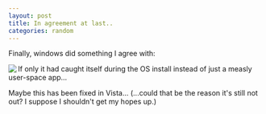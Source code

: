 ```yaml
--- 
layout: post
title: In agreement at last..
categories: random
---
```

Finally, windows did something I agree with:

<img align="left" src="http://www.ciscavate.org/data/protection.png" />If only it had caught itself during the OS install instead of just a measly user-space app...

Maybe this has been fixed in Vista... (...could that be the reason it's still not out? I suppose I shouldn't get my hopes up.)
